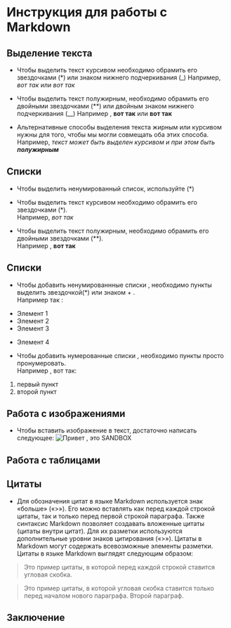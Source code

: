 # Инструкция для работы с Markdown

## Выделение текста

 - Чтобы выделить текст курсивом необходимо обрамить его звездочками (*) или знаком нижнего подчеркивания (_)
  Например,  *вот так* или _вот так_


 - Чтобы выделить текст полужирным, необходимо обрамить его двойными звездочками (**) или двойным знаком нижнего подчеркивания (__) 
  Например , **вот так** или __вот так__

- Альтернативные способы выделения текста жирным или курсивом нужны  для того, чтобы мы могли совмещать оба этих способа. Например, _текст может быть выделен курсивом и при этом быть **полужирным**_ 



## Списки

- Чтобы выделить ненумированный список, используйте (*)
 - Чтобы выделить текст курсивом необходимо обрамить его звездочками (*).   
  Например,  *вот так*


 - Чтобы выделить текст полужирным, необходимо обрамить его двойными звездочками (**).   
  Например , **вот так**

## Списки 

- Чтобы добавить ненумированнные списки , необходимо пункты выделить звездочкой(*) или знаком  + .   
Например так :
* Элемент 1
* Элемент 2
* Элемент 3
+ Элемент 4

- Чтобы добавить нумерованные списки , необходимо пункты просто пронумеровать.   
Например , вот так:
1. первый пункт
2. второй пункт 

## Работа с изображениями 

- Чтобы вставить изображение в текст, достаточно написать следующее:
![Привет , это SANDBOX](pororo.png)
 

## Работа с таблицами 

## Цитаты

- Для обозначения цитат в языке Markdown используется знак «больше» («>»). Его можно вставлять как перед каждой строкой цитаты, так и только перед первой строкой параграфа. Также синтаксис Markdown позволяет создавать вложенные цитаты (цитаты внутри цитат). Для их разметки используются дополнительные уровни знаков цитирования («>»). Цитаты в Markdown могут содержать всевозможные элементы разметки. Цитаты в языке Markdown выглядят следующим образом:

>Это пример цитаты,
>в которой перед каждой строкой
>ставится угловая скобка.

>Это пример цитаты,
в которой угловая скобка
ставится только перед началом нового параграфа.
>Второй параграф.

## Заключение